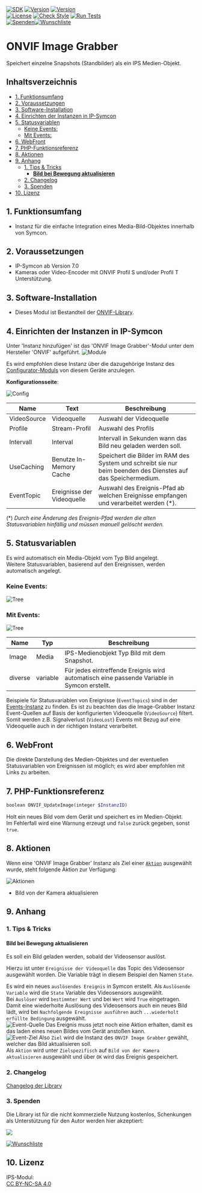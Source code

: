 [![SDK](https://img.shields.io/badge/Symcon-PHPModul-red.svg)](https://www.symcon.de/service/dokumentation/entwicklerbereich/sdk-tools/sdk-php/)
[![Version](https://img.shields.io/badge/Modul%20Version-2.12-blue.svg)](https://community.symcon.de/t/modul-onvif-profil-s-fuer-ip-kameras-und-encoder/52036)
[![Version](https://img.shields.io/badge/Symcon%20Version-7.0%20%3E-green.svg)](https://www.symcon.de/service/dokumentation/installation/migrationen/v60-v61-q1-2022/)  
[![License](https://img.shields.io/badge/License-CC%20BY--NC--SA%204.0-green.svg)](https://creativecommons.org/licenses/by-nc-sa/4.0/)
[![Check Style](https://github.com/Nall-chan/ONVIF/workflows/Check%20Style/badge.svg)](https://github.com/Nall-chan/ONVIF/actions)
[![Run Tests](https://github.com/Nall-chan/ONVIF/workflows/Run%20Tests/badge.svg)](https://github.com/Nall-chan/ONVIF/actions)  
[![Spenden](https://www.paypalobjects.com/de_DE/DE/i/btn/btn_donate_SM.gif)](#3-spenden)[![Wunschliste](https://img.shields.io/badge/Wunschliste-Amazon-ff69fb.svg)](#3-spenden)  

# ONVIF Image Grabber <!-- omit in toc -->
Speichert einzelne Snapshots (Standbilder) als ein IPS Medien-Objekt.  

## Inhaltsverzeichnis <!-- omit in toc -->

- [1. Funktionsumfang](#1-funktionsumfang)
- [2. Voraussetzungen](#2-voraussetzungen)
- [3. Software-Installation](#3-software-installation)
- [4. Einrichten der Instanzen in IP-Symcon](#4-einrichten-der-instanzen-in-ip-symcon)
- [5. Statusvariablen](#5-statusvariablen)
  - [Keine Events:](#keine-events)
  - [Mit Events:](#mit-events)
- [6. WebFront](#6-webfront)
- [7. PHP-Funktionsreferenz](#7-php-funktionsreferenz)
- [8. Aktionen](#8-aktionen)
- [9. Anhang](#9-anhang)
  - [1. Tips & Tricks](#1-tips--tricks)
    - [__Bild bei Bewegung aktualisieren__](#bild-bei-bewegung-aktualisieren)
  - [2. Changelog](#2-changelog)
  - [3. Spenden](#3-spenden)
- [10. Lizenz](#10-lizenz)

## 1. Funktionsumfang

* Instanz für die einfache Integration eines Media-Bild-Objektes innerhalb von Symcon.  

## 2. Voraussetzungen

* IP-Symcon ab Version 7.0
* Kameras oder Video-Encoder mit ONVIF Profil S und/oder Profil T Unterstützung.

## 3. Software-Installation

* Dieses Modul ist Bestandteil der [ONVIF-Library](../README.md#3-software-installation).    

## 4. Einrichten der Instanzen in IP-Symcon

 Unter 'Instanz hinzufügen' ist das 'ONVIF Image Grabber'-Modul unter dem Hersteller 'ONVIF' aufgeführt.
![Module](../imgs/Module.png)  

 Es wird empfohlen diese Instanz über die dazugehörige Instanz des [Configurator-Moduls](../ONVIF%20Configurator/README.md) von diesem Geräte anzulegen.  
 
__Konfigurationsseite__:

![Config](imgs/Config.png)  

| Name        | Text                       | Beschreibung                                                                                                  |
| ----------- | -------------------------- | ------------------------------------------------------------------------------------------------------------- |
| VideoSource | Videoquelle                | Auswahl der Videoquelle                                                                                       |
| Profile     | Stream-Profil              | Auswahl des Profils                                                                                           |
| Intervall   | Interval                   | Intervall in Sekunden wann das Bild neu geladen werden soll.                                                  |
| UseCaching  | Benutze In-Memory Cache    | Speichert die Bilder im RAM des System und schreibt sie nur beim beenden des Dienstes auf das Speichermedium. |
| EventTopic  | Ereignisse der Videoquelle | Auswahl des Ereignis-Pfad ab welchen Ereignisse empfangen und verarbeitet werden (*).                         |

(*)  _Durch eine Änderung des Ereignis-Pfad werden die alten Statusvariablen hinfällig und müssen manuell gelöscht werden._   

## 5. Statusvariablen

Es wird automatisch ein Media-Objekt vom Typ Bild angelegt.  
Weitere Statusvariablen, basierend auf den Ereignissen, werden automatisch angelegt.  

### Keine Events:  
![Tree](imgs/Tree1.png)  

### Mit Events:  
![Tree](imgs/Tree2.png)  

| Name    | Typ      | Beschreibung                                                                                |
| ------- | -------- | ------------------------------------------------------------------------------------------- |
| Image   | Media    | IPS-Medienobjekt Typ Bild mit dem Snapshot.                                                 |
| diverse | variable | Für jedes eintreffende Ereignis wird automatisch eine passende Variable in Symcon erstellt. |

Beispiele für Statusvariablen von Ereignisse (`EventTopics`) sind in der [Events-Instanz](../ONVIF%20Events/README.md#5-statusvariablen) zu finden.
Es ist zu beachten das die Image-Grabber Instanz Event-Quellen auf Basis der konfigurierten Videoquelle (`VideoSource`) filtert. Somit werden z.B. Signalverlust (`VideoLost`) Events mit Bezug auf eine Videoquelle auch in der richtigen Instanz verarbeitet.  

## 6. WebFront

Die direkte Darstellung des Medien-Objektes und der eventuellen Statusvariablen von Ereignissen ist möglich; es wird aber empfohlen mit Links zu arbeiten.  

## 7. PHP-Funktionsreferenz

``` php
boolean ONVIF_UpdateImage(integer $InstanzID)
```
Holt ein neues Bild vom dem Gerät und speichert es im Medien-Objekt.  
Im Fehlerfall wird eine Warnung erzeugt und `false` zurück gegeben, sonst `true`.

## 8. Aktionen

Wenn eine 'ONVIF Image Grabber' Instanz als Ziel einer [`Aktion`](https://www.symcon.de/service/dokumentation/konzepte/automationen/ablaufplaene/aktionen/) ausgewählt wurde, steht folgende Aktion zur Verfügung:  

![Aktionen](imgs/Actions.png)  
* Bild von der Kamera aktualisieren  


## 9. Anhang

### 1. Tips & Tricks

#### __Bild bei Bewegung aktualisieren__  
 
Es soll ein Bild geladen werden, sobald der Videosensor auslöst.  
 
Hierzu ist unter `Ereignisse der Videoquelle` das Topic des Videosensor ausgewählt worden.
Die Variable trägt in diesem Beispiel den Namen `State`.  

Es wird ein neues `auslösendes Ereignis` in Symcon erstellt.
Als `Auslösende Variable` wird die `State` Variable des Videosensors ausgewählt.  
Bei `Auslöser` wird `bestimmter Wert` und bei `Wert` wird `True` eingetragen.
Damit eine wiederholte Auslösung des Videosensors auch ein neues Bild lädt, wird bei `Nachfolgende Ereignisse ausführen` auch `...wiederholt erfüllte Bedingung` ausgewählt.  
![Event-Quelle](imgs/Event1.png)
Das Ereignis muss jetzt noch eine Aktion erhalten, damit es das laden eines neuen Bildes vom Gerät anstoßen kann.  
![Event-Ziel](imgs/Event2.png)
Also `Ziel` wird die Instanz des `ONVIF Image Grabber` gewählt, welcher das Bild aktualisieren soll.  
Als `Aktion` wird unter `Zielspezifisch` auf `Bild von der Kamera aktualisieren` ausgewählt und über `OK` wird das Ereignis gespeichert.  

### 2. Changelog

[Changelog der Library](../README.md#2-changelog)

### 3. Spenden

Die Library ist für die nicht kommerzielle Nutzung kostenlos, Schenkungen als Unterstützung für den Autor werden hier akzeptiert:  

<a href="https://www.paypal.com/donate?hosted_button_id=G2SLW2MEMQZH2" target="_blank"><img src="https://www.paypalobjects.com/de_DE/DE/i/btn/btn_donate_LG.gif" border="0" /></a>  

[![Wunschliste](https://img.shields.io/badge/Wunschliste-Amazon-ff69fb.svg)](https://www.amazon.de/hz/wishlist/ls/YU4AI9AQT9F?ref_=wl_share) 

## 10. Lizenz

  IPS-Modul:  
  [CC BY-NC-SA 4.0](https://creativecommons.org/licenses/by-nc-sa/4.0/)  
